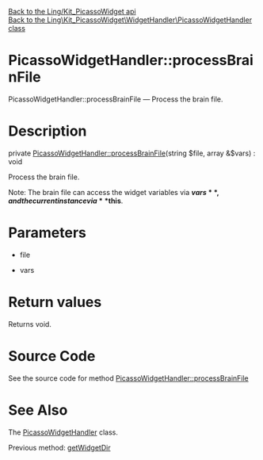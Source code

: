 [Back to the Ling/Kit_PicassoWidget api](https://github.com/lingtalfi/Kit_PicassoWidget/blob/master/doc/api/Ling/Kit_PicassoWidget.md)<br>
[Back to the Ling\Kit_PicassoWidget\WidgetHandler\PicassoWidgetHandler class](https://github.com/lingtalfi/Kit_PicassoWidget/blob/master/doc/api/Ling/Kit_PicassoWidget/WidgetHandler/PicassoWidgetHandler.md)


PicassoWidgetHandler::processBrainFile
================



PicassoWidgetHandler::processBrainFile — Process the brain file.




Description
================


private [PicassoWidgetHandler::processBrainFile](https://github.com/lingtalfi/Kit_PicassoWidget/blob/master/doc/api/Ling/Kit_PicassoWidget/WidgetHandler/PicassoWidgetHandler/processBrainFile.md)(string $file, array &$vars) : void




Process the brain file.

Note: The brain file can access the widget variables via **$vars**, and the current instance via **$this**.




Parameters
================


- file

    

- vars

    


Return values
================

Returns void.








Source Code
===========
See the source code for method [PicassoWidgetHandler::processBrainFile](https://github.com/lingtalfi/Kit_PicassoWidget/blob/master/WidgetHandler/PicassoWidgetHandler.php#L401-L404)


See Also
================

The [PicassoWidgetHandler](https://github.com/lingtalfi/Kit_PicassoWidget/blob/master/doc/api/Ling/Kit_PicassoWidget/WidgetHandler/PicassoWidgetHandler.md) class.

Previous method: [getWidgetDir](https://github.com/lingtalfi/Kit_PicassoWidget/blob/master/doc/api/Ling/Kit_PicassoWidget/WidgetHandler/PicassoWidgetHandler/getWidgetDir.md)<br>


